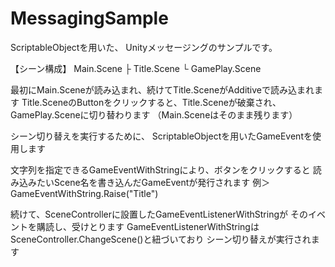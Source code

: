 # MessagingSample

ScriptableObjectを用いた、
Unityメッセージングのサンプルです。

【シーン構成】
Main.Scene
├ Title.Scene
└ GamePlay.Scene

最初にMain.Sceneが読み込まれ、続けてTitle.SceneがAdditiveで読み込まれます
Title.SceneのButtonをクリックすると、Title.Sceneが破棄され、
GamePlay.Sceneに切り替わります
（Main.Sceneはそのまま残ります）

シーン切り替えを実行するために、
ScriptableObjectを用いたGameEventを使用します

文字列を指定できるGameEventWithStringにより、ボタンをクリックすると
読み込みたいScene名を書き込んだGameEventが発行されます
例＞GameEventWithString.Raise("Title")

続けて、SceneControllerに設置したGameEventListenerWithStringが
そのイベントを購読し、受けとります
GameEventListenerWithStringはSceneController.ChangeScene()と紐づいており
シーン切り替えが実行されます
